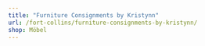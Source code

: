 ```yaml
---
title: "Furniture Consignments by Kristynn"
url: /fort-collins/furniture-consignments-by-kristynn/
shop: Möbel
---
```

